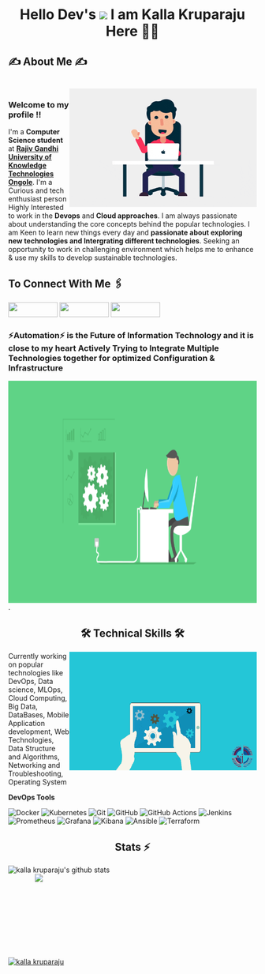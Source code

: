 <h1 align="center">Hello Dev's <img src="https://github.com/TheDudeThatCode/TheDudeThatCode/blob/master/Assets/Hi.gif" width="29px"> I am Kalla Kruparaju Here 👨‍🎓</h1>

<div>
  <h2 align="left"> ✍ About Me ✍ </h2>
  <br>
  <img align="right" alt="GIF" src="https://raw.githubusercontent.com/kallakruparaju/gitdisscussion/master/images/welcome.gif" width="380" height="240"/>
<h3>Welcome to my profile ‼️</h3>

I'm a <b>Computer Science student</b> at [<b>Rajiv Gandhi University of Knowledge Technologies Ongole</b>](https://www.rguktong.ac.in/). I'm a Curious and tech enthusiast person Highly Interested to work in the <b>Devops</b> and <b>Cloud approaches</b>. I am always passionate about understanding the core concepts behind the popular technologies. I am Keen to learn new things every day and <b>passionate about exploring new technologies and Intergrating different technologies</b>. Seeking an opportunity to work in challenging environment which helps me to enhance & use my skills to develop sustainable technologies.
 </div>
 
<div>

  <h2 align="left">To Connect With Me 🖇️</h2>
  
  <a href="https://linkedin.com/in/kalla-kruparaju-9b0790148" target="blank"><img src="https://img.shields.io/badge/LinkedIn-0077B5?style=for-the-badge&logo=linkedin&logoColor=white"   height="30" width="100" /></a> 
  <a href="https://medium.com/@kallakruparaju" target="blank"><img  src="https://img.shields.io/badge/Medium-12100E?style=for-the-badge&logo=medium&logoColor=white"  height="30" width="100" /></a> 
  <a href="https://github.com/kallakruparaju/" target="blank"><img  src="https://img.shields.io/badge/GitHub-100000?style=for-the-badge&logo=github&logoColor=white"  height="30" width="100" /></a> 
  
</div>

<div>
<h3>⚡Automation⚡  is the Future of Information Technology and it is close to my heart Actively Trying to Integrate Multiple Technologies together for optimized Configuration & Infrastructure </h3>

<img align="right" alt="GIF" src="https://raw.githubusercontent.com/kallakruparaju/gitdisscussion/master/images/automation.gif" width="1000" height="450"/>
  
 
</div>
<div>
<p> . </p>

<h2 align="center" >🛠 Technical Skills 🛠 </h2>

<img align="right" alt="GIF" src="https://raw.githubusercontent.com/kallakruparaju/gitdisscussion/master/images/tools.gif" width="380" height="240"/>
  

Currently working on popular technologies like DevOps, Data science, MLOps, Cloud Computing, Big Data, DataBases, Mobile Application development, Web Technologies, Data Structure and Algorithms, Networking and Troubleshooting, Operating System

  <b>DevOps Tools</b>
  
 ![Docker](https://img.shields.io/badge/docker-%230db7ed.svg?style=for-the-badge&logo=docker&logoColor=white)
 ![Kubernetes](https://img.shields.io/badge/kubernetes-%23326ce5.svg?style=for-the-badge&logo=kubernetes&logoColor=white)
 ![Git](https://img.shields.io/badge/git-%23F05033.svg?style=for-the-badge&logo=git&logoColor=white)
 ![GitHub](https://img.shields.io/badge/github-%23121011.svg?style=for-the-badge&logo=github&logoColor=white)
 ![GitHub Actions](https://img.shields.io/badge/githubactions-%232671E5.svg?style=for-the-badge&logo=githubactions&logoColor=white)
 ![Jenkins](https://img.shields.io/badge/jenkins-%232C5263.svg?style=for-the-badge&logo=jenkins&logoColor=white)
 ![Prometheus](https://img.shields.io/badge/Prometheus-000000?style=for-the-badge&logo=prometheus&labelColor=000000)
 ![Grafana](https://img.shields.io/badge/Grafana-F2F4F9?style=for-the-badge&logo=grafana&logoColor=black&labelColor=white)
 ![Kibana](https://img.shields.io/badge/Kibana-005571?style=for-the-badge&logo=Kibana&logoColor=white)
 ![Ansible](https://img.shields.io/badge/ansible-%231A1918.svg?style=for-the-badge&logo=ansible&logoColor=white)
 ![Terraform](https://img.shields.io/badge/terraform-%235835CC.svg?style=for-the-badge&logo=terraform&logoColor=white)
 
  	


</div>

<div>
  
 
<h2 align="center">Stats ⚡</h2>
    
<a href="https://github.com/hackcoderr/github-readme-stats">
  <img align="left" width=520 src="https://github-readme-stats.anuraghazra1.vercel.app/api?username=kallakruparaju&show_icons=true&include_all_commits=true&theme=react&border=61dafb&hide_border=true" alt="kalla kruparaju's github stats" />
</a> 
    
    
       
<a href="https://github.com/hackcoderr/github-readme-stats">
  <img a width=450 align="right" src="https://github-readme-stats.anuraghazra1.vercel.app/api/top-langs/?username=kallakruparaju&langs_count=8&layout=compact&theme=react&border=61dafb&hide_border=true" />
</a>
  
 <br><br><br><br><br><br><br><br><br><br>
    
    
<a href="https://github.com/denvercoder1/github-readme-streak-stats" title="Go to Source">
      <img align="center" width=800 src="https://github-readme-streak-stats.herokuapp.com/?user=kallakruparaju&theme=react&border=61dafb&hide_border=true" alt="kalla kruparaju" />
    </a> 

    
  </div>

